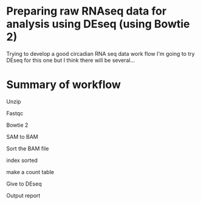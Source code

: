 Preparing raw RNAseq data for analysis using DEseq (using Bowtie 2)
===================================================================

Trying to develop a good circadian RNA seq data work flow I'm going
to try DEseq for this one but I think there will be several...

Summary of workflow
===================

Unzip

Fastqc

Bowtie 2

SAM to BAM

Sort the BAM file

index sorted

make a count table

Give to DEseq

Output report

